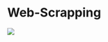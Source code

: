 # Web-Scrapping

<img src="https://github.com/nirajpoudel18/Web-Scrapping/issues/1#issue-694014405">
